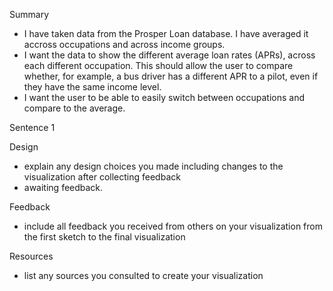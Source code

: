 Summary
- I have taken data from the Prosper Loan database. I have averaged it accross occupations and across income groups.
- I want the data to show the different average loan rates (APRs), across each different occupation. This should allow the user to compare whether, for example, a bus driver has a different APR to a pilot, even if they have the same income level.
- I want the user to be able to easily switch between occupations and compare to the average.

Sentence 1

Design
- explain any design choices you made including changes to the visualization after collecting feedback
- awaiting feedback.

Feedback
- include all feedback you received from others on your visualization from the first sketch to the final visualization

Resources
- list any sources you consulted to create your visualization